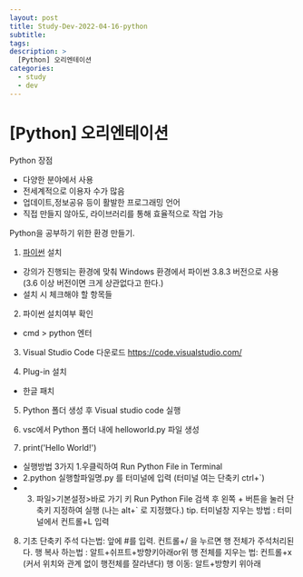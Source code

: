 ```yaml
---
layout: post
title: Study-Dev-2022-04-16-python
subtitle:
tags:
description: >
  [Python] 오리엔테이션
categories:
  - study
  - dev
---
```


# [Python] 오리엔테이션



Python 장점

- 다양한 분야에서 사용
- 전세계적으로 이용자 수가 많음
- 업데이트,정보공유 등이 활발한 프로그래밍 언어
- 직접 만들지 않아도, 라이브러리를 통해 효율적으로 작업 가능

Python을 공부하기 위한 환경 만들기.

1. [파이썬](https://www.python.org/) 설치  
- 강의가 진행되는 환경에 맞춰 Windows 환경에서 파이썬 3.8.3 버전으로 사용 
   (3.6 이상 버전이면 크게 상관없다고 한다.)
- 설치 시 체크해야 할 항목들
  

2. 파이썬 설치여부 확인
- cmd > python 엔터

3. Visual Studio Code 다운로드 https://code.visualstudio.com/

4. Plug-in 설치 
- 한글 패치

5. Python 폴더 생성 후 Visual studio code 실행

6. vsc에서 Python 폴더 내에 helloworld.py 파일 생성

7. print('Hello World!') 
- 실행방법 3가지 1.우클릭하여 Run Python File in Terminal
- 2.python 실행할파일명.py 를 터미널에 입력 (터미널 여는 단축키 ctrl+`)
- 3. 파일>기본설정>바로 가기 키 Run Python File 검색 후 왼쪽 + 버튼을 눌러 단축키 지정하여 실행 (나는 alt+` 로 지정했다.)
tip. 터미널창 지우는 방법  : 터미널에서 컨트롤+L 입력

8. 기초 단축키
 주석 다는법: 앞에 #를 입력.   컨트롤+/ 을 누르면 행 전체가 주석처리된다.
 행 복사 하는법 : 알트+쉬프트+방향키아래or위
 행 전체를 지우는 법: 컨트롤+x (커서 위치와 관계 없이 행전체를 잘라낸다)
 행 이동: 알트+방향키 위아래